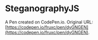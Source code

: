 # SteganographyJS

A Pen created on CodePen.io. Original URL: [https://codepen.io/fruxc/pen/dyGNGEN](https://codepen.io/fruxc/pen/dyGNGEN).


